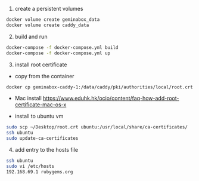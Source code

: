 
1. create a persistent volumes
```bash
docker volume create geminabox_data
docker volume create caddy_data
```

2. build and run
```bash
docker-compose -f docker-compose.yml build
docker-compose -f docker-compose.yml up
```

3. install root certificate
- copy from the container
```bash
docker cp geminabox-caddy-1:/data/caddy/pki/authorities/local/root.crt ~/Desktop/
```
- Mac install
https://www.eduhk.hk/ocio/content/faq-how-add-root-certificate-mac-os-x

- install to ubuntu vm
```bash
sudo scp ~/Desktop/root.crt ubuntu:/usr/local/share/ca-certificates/
ssh ubuntu
sudo update-ca-certificates
```

4. add entry to the hosts file
```bash
ssh ubuntu
sudo vi /etc/hosts
192.168.69.1 rubygems.org
```
